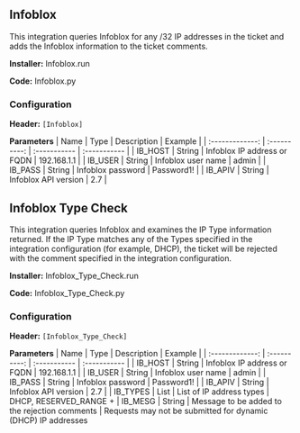 ## Infoblox
This integration queries Infoblox for any /32 IP addresses in the ticket and adds the Infoblox information to the ticket comments.

**Installer:** Infoblox.run

**Code:** Infoblox.py

### Configuration

**Header:** `[Infoblox]`

**Parameters**
| Name | Type | Description | Example |
| :-------------: | :----------: | :----------- | :----------- |
| IB_HOST | String | Infoblox IP address or FQDN | 192.168.1.1 |
| IB_USER | String | Infoblox user name | admin |
| IB_PASS | String | Infoblox password | Password1! |
| IB_APIV | String | Infoblox API version | 2.7 |

## Infoblox Type Check
This integration queries Infoblox and examines the IP Type information returned.  If the IP Type matches any of the Types specified in the integration configuration (for example, DHCP), the ticket will be rejected with the comment specified in the integration configuration.

**Installer:** Infoblox_Type_Check.run

**Code:** Infoblox_Type_Check.py

### Configuration

**Header:** `[Infoblox_Type_Check]`

**Parameters**
| Name | Type | Description | Example |
| :-------------: | :----------: | :----------- | :----------- |
| IB_HOST | String | Infoblox IP address or FQDN | 192.168.1.1 |
| IB_USER | String | Infoblox user name | admin |
| IB_PASS | String | Infoblox password | Password1! |
| IB_APIV | String | Infoblox API version | 2.7 |
| IB_TYPES | List | List of IP address types | DHCP, RESERVED_RANGE +
| IB_MESG | String | Message to be added to the rejection comments | Requests may not be submitted for dynamic (DHCP) IP addresses
